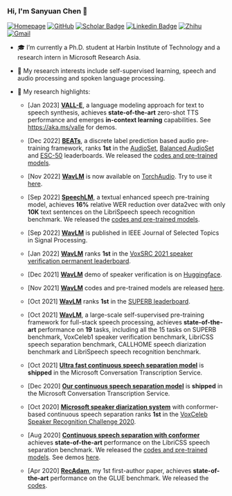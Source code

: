 ### Hi, I'm Sanyuan Chen 👋

[![Homepage](https://img.shields.io/badge/Homepage-7D4698?style=flat-square&logo=asana&logoColor=white)](https://sanyuan-chen.github.io)
[![GitHub](https://img.shields.io/badge/GitHub-gray?style=flat-square&logo=github&logoColor=white)](https://github.com/Sanyuan-Chen)
[![Scholar Badge](https://img.shields.io/badge/Google-%230288D1?style=flat-square&logo=googlescholar&logoColor=white&link=https://scholar.google.com/citations?user=XrZRIy0AAAAJ)](https://scholar.google.com/citations?user=XrZRIy0AAAAJ)
[![Linkedin Badge](https://img.shields.io/badge/Linkedin-blue?style=flat-square&logo=Linkedin&logoColor=white&link=https://www.linkedin.com/in/sanyuan-chen-08a495167/)](https://www.linkedin.com/in/sanyuan-chen-08a495167/)
[![Zhihu](https://img.shields.io/badge/Zhihu-%230288D1?style=flat-square&logo=zhihu&logoColor=white)](https://www.zhihu.com/people/mypleasure)
[![Gmail](https://img.shields.io/badge/Email-8B89CC?style=flat-square&logo=microsoftoutlook&logoColor=white)](mailto:t-schen@microsoft.com)


- 🎓 I’m currently a Ph.D. student at Harbin Institute of Technology and a research intern in Microsoft Research Asia.
- 🌱 My research interests include self-supervised learning, speech and audio processing and spoken language processing. 
- 📄 My research highlights: 

   - [Jan 2023] [**VALL-E**](https://arxiv.org/abs/2301.02111), a language modeling approach for text to speech synthesis, achieves **state-of-the-art** zero-shot TTS performance and emerges **in-context learning** capabilities. See https://aka.ms/valle for demos.
   
   - [Dec 2022] [**BEATs**](https://arxiv.org/abs/2212.09058), a discrete label prediction based audio pre-training framework, ranks **1st** in the [AudioSet](https://paperswithcode.com/sota/audio-classification-on-audioset), [Balanced AudioSet](https://paperswithcode.com/sota/audio-classification-on-balanced-audio-set) and [ESC-50](https://paperswithcode.com/sota/audio-classification-on-esc-50) leaderboards. We released the [codes and pre-trained models](https://aka.ms/beats).
   
   - [Nov 2022] [**WavLM**](https://arxiv.org/abs/2110.13900) is now available on [TorchAudio](https://pytorch.org/audio/main/index.html). Try to use it [here](https://arxiv.org/abs/2110.13900).
   
   - [Sep 2022] [**SpeechLM**](https://arxiv.org/abs/2209.15329), a textual enhanced speech pre-training model, achieves **16%** relative WER reduction over data2vec with only **10K** text sentences on the LibriSpeech speech recognition benchmark.  We released the [codes and pre-trained models](https://aka.ms/speechlm).
   
   - [Sep 2022] [**WavLM**](https://ieeexplore.ieee.org/document/9814838) is published in IEEE Journal of Selected Topics in Signal Processing.
   
   - [Jan 2022] [**WavLM**](https://arxiv.org/abs/2110.13900) ranks **1st** in the [VoxSRC 2021 speaker verification permanent leaderboard](https://competitions.codalab.org/competitions/34066#results).
      
   - [Dec 2021] [**WavLM**](https://arxiv.org/abs/2110.13900) demo of speaker verification is on [Huggingface](https://huggingface.co/spaces/microsoft/wavlm-speaker-verification).
      
   - [Nov 2021] [**WavLM**](https://arxiv.org/abs/2110.13900) codes and pre-trained models are released [here](https://aka.ms/wavlm).
      
   - [Oct 2021] [**WavLM**](https://arxiv.org/abs/2110.13900) ranks **1st** in the [SUPERB leaderboard](https://superbbenchmark.org/leaderboard).
   
   - [Oct 2021] [**WavLM**](https://arxiv.org/abs/2110.13900), a large-scale self-supervised pre-training framework for full-stack speech processing, achieves **state-of-the-art** performance on **19** tasks, including all the 15 tasks on SUPERB benchmark, VoxCeleb1 speaker verification benchmark, LibriCSS speech separation benchmark, CALLHOME speech diarization benchmark and LibriSpeech speech recognition benchmark.
   
   - [Oct 2021] [**Ultra fast continuous speech separation model**](https://www.isca-speech.org/archive/pdfs/interspeech_2021/chen21l_interspeech.pdf) is **shipped** in the Microsoft Conversation Transcription Service.
   
   - [Dec 2020] [**Our continuous speech separation model**](https://ieeexplore.ieee.org/document/9413423) is **shipped** in the Microsoft Conversation Transcription Service.
      
   - [Oct 2020] [**Microsoft speaker diarization system**](https://arxiv.org/abs/2010.11458) with conformer-based continuous speech separation ranks **1st** in the [VoxCeleb Speaker Recognition Challenge 2020](https://competitions.codalab.org/competitions/26357#results).
      
   - [Aug 2020] [**Continuous speech separation with conformer**](https://ieeexplore.ieee.org/document/9413423) achieves **state-of-the-art** performance on the LibriCSS speech separation benchmark. We released the [codes and pre-trained models](https://github.com/Sanyuan-Chen/CSS_with_Conformer). See demos [here](https://www.youtube.com/watch?v=WRfPBnWc2qQ&t=3s).
   
   - [Apr 2020] [**RecAdam**](https://aclanthology.org/2020.emnlp-main.634), my 1st first-author paper, achieves **state-of-the-art** performance on the GLUE benchmark.  We released the [codes](https://github.com/Sanyuan-Chen/RecAdam). 

<!--
**Sanyuan-Chen/Sanyuan-Chen** is a ✨ _special_ ✨ repository because its `README.md` (this file) appears on your GitHub profile.

Here are some ideas to get you started:

- 🔭 I’m currently working on ...
- 🌱 I’m currently learning ...
- 👯 I’m looking to collaborate on ...
- 🤔 I’m looking for help with ...
- 💬 Ask me about ...
- 📫 How to reach me: ...
- 😄 Pronouns: ...
- ⚡ Fun fact: ...
- 📭 More about me: 
-->
